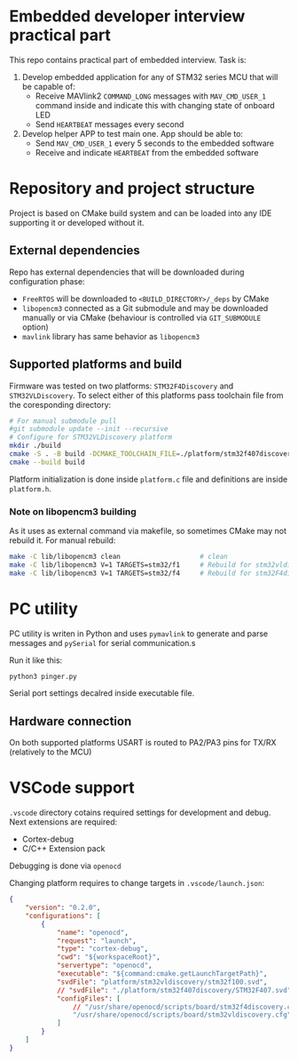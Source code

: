 # Embedded developer interview practical part

This repo contains practical part of embedded interview. Task is:

1. Develop embedded application for any of STM32 series MCU that will be capable of:
    - Receive MAVlink2 `COMMAND_LONG` messages with `MAV_CMD_USER_1` command inside and
      indicate this with changing state of onboard LED
    - Send `HEARTBEAT` messages every second
2. Develop helper APP to test main one. App should be able to:
    - Send `MAV_CMD_USER_1` every 5 seconds to the embedded software
    - Receive and indicate `HEARTBEAT` from the embedded software

# Repository and project structure

Project is based on CMake build system and can be loaded into any IDE supporting it or developed without it.

## External dependencies

Repo has external dependencies that will be downloaded during configuration phase:
- `FreeRTOS` will be downloaded to `<BUILD_DIRECTORY>/_deps` by CMake
- `libopencm3` connected as a Git submodule and may be downloaded manually or via CMake (behaviour is controlled via `GIT_SUBMODULE` option)
- `mavlink` library has same behavior as `libopencm3`

## Supported platforms and build

Firmware was tested on two platforms: `STM32F4Discovery` and `STM32VLDiscovery`. To select either of this platforms pass toolchain file from the coresponding directory:
```bash
# For manual submodule pull
#git submodule update --init --recursive
# Configure for STM32VLDiscovery platform
mkdir ./build
cmake -S . -B build -DCMAKE_TOOLCHAIN_FILE=./platform/stm32f407discovery/toolchain.cmake -DGIT_SUBMODULE=ON
cmake --build build
```

Platform initialization is done inside `platform.c` file and definitions are inside `platform.h`.

### Note on libopencm3 building
As it uses as external command via makefile, so sometimes CMake may not rebuild it. For manual rebuild:
```bash
make -C lib/libopencm3 clean                    # clean
make -C lib/libopencm3 V=1 TARGETS=stm32/f1     # Rebuild for stm32vldiscovery
make -C lib/libopencm3 V=1 TARGETS=stm32/f4     # Rebuild for stm32F4discovery
```


# PC utility

PC utility is writen in Python and uses `pymavlink` to generate and parse messages and `pySerial` for serial communication.s

Run it like this:
```bash
python3 pinger.py
```

Serial port settings decalred inside executable file.

## Hardware connection

On both supported platforms USART is routed to PA2/PA3 pins for TX/RX (relatively to the MCU)

# VSCode support

`.vscode` directory cotains required settings for development and debug. Next extensions are required:
- Cortex-debug
- C/C++ Extension pack

Debugging is done via `openocd`

Changing platform requires to change targets in `.vscode/launch.json`:
```json
{
    "version": "0.2.0",
    "configurations": [
        {
            "name": "openocd",
            "request": "launch",
            "type": "cortex-debug",
            "cwd": "${workspaceRoot}",
            "servertype": "openocd",
            "executable": "${command:cmake.getLaunchTargetPath}",
            "svdFile": "platform/stm32vldiscovery/stm32f100.svd",
            // "svdFile": "./platform/stm32f407discovery/STM32F407.svd",   // <-- Uncomment for F407 platform
            "configFiles": [
                // "/usr/share/openocd/scripts/board/stm32f4discovery.cfg"
                "/usr/share/openocd/scripts/board/stm32vldiscovery.cfg"
            ]
        }
    ]
}
```
